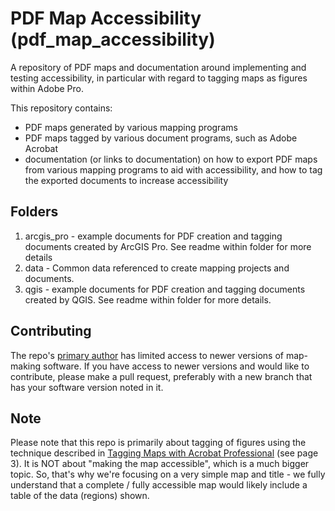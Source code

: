 # PDF Map Accessibility (pdf_map_accessibility)
A repository of PDF maps and documentation around implementing and testing accessibility, in particular with regard to tagging maps as figures within Adobe Pro.

This repository contains:
- PDF maps generated by various mapping programs
- PDF maps tagged by various document programs, such as Adobe Acrobat
- documentation (or links to documentation) on how to export PDF maps from various mapping programs to aid with accessibility, and how to tag the exported documents to increase accessibility

## Folders
1. arcgis_pro - example documents for PDF creation and tagging documents created by ArcGIS Pro. See readme within folder for more details
2. data - Common data referenced to create mapping projects and documents.
3. qgis - example documents for PDF creation and tagging documents created by QGIS. See readme within folder for more details.

## Contributing
The repo's [primary author](https://github.com/mmdolbow) has limited access to newer versions of map-making software. If you have access to newer versions and would like to contribute, please make a pull request, preferably with a new branch that has your software version noted in it.

## Note
Please note that this repo is primarily about tagging of figures using the technique described in [Tagging Maps with Acrobat Professional](https://mn.gov/mnit/assets/map-tagging-acrobat-professional_tcm38-382613.pdf) (see page 3). It is NOT about "making the map accessible", which is a much bigger topic. So, that's why we're focusing on a very simple map and title - we fully understand that a complete / fully accessible map would likely include a table of the data (regions) shown.
